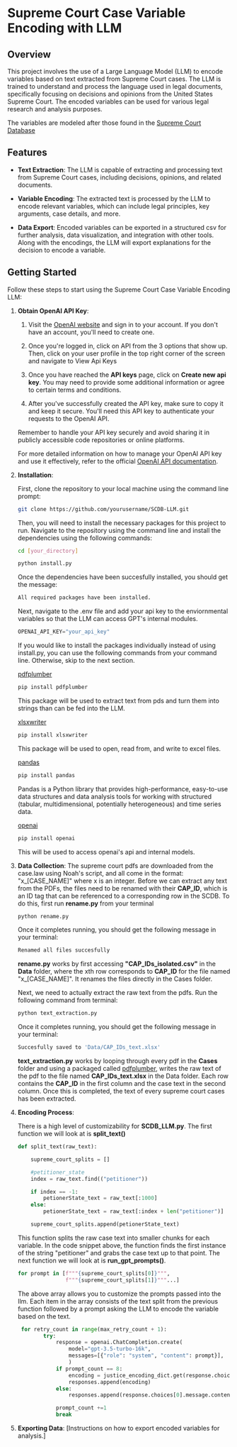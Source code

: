 # Supreme Court Case Variable Encoding with LLM

## Overview

This project involves the use of a Large Language Model (LLM) to encode variables based on text extracted from Supreme Court cases. The LLM is trained to understand and process the language used in legal documents, specifically focusing on decisions and opinions from the United States Supreme Court. The encoded variables can be used for various legal research and analysis purposes.

The variables are modeled after those found in the [Supreme Court Database](http://scdb.wustl.edu/)

## Features

- **Text Extraction**: The LLM is capable of extracting and processing text from Supreme Court cases, including decisions, opinions, and related documents.

- **Variable Encoding**: The extracted text is processed by the LLM to encode relevant variables, which can include legal principles, key arguments, case details, and more.

- **Data Export**: Encoded variables can be exported in a structured csv for further analysis, data visualization, and integration with other tools. Along with the encodings, the LLM will export explanations for the decision to encode a variable.

## Getting Started

Follow these steps to start using the Supreme Court Case Variable Encoding LLM:

1. **Obtain OpenAI API Key**:

    1. Visit the [OpenAI website](https://openai.com/) and sign in to your account. If you don't have an account, you'll need to create one.

    2. Once you're logged in, click on API from the 3 options that show up. Then, click on your user profile in the top right corner of the screen and navigate to View Api Keys

    3. Once you have reached the <strong>API keys</strong> page, click on <strong>Create new api key</strong>. You may need to provide some additional information or agree to certain terms and conditions.

    4. After you've successfully created the API key, make sure to copy it and keep it secure. You'll need this API key to authenticate your requests to the OpenAI API.

    Remember to handle your API key securely and avoid sharing it in publicly accessible code repositories or online platforms.

    For more detailed information on how to manage your OpenAI API key and use it effectively, refer to the official [OpenAI API documentation](https://platform.openai.com/docs/introduction).

2. **Installation**:

    First, clone the repository to your local machine using the command line prompt:

    ```bash
    git clone https://github.com/yourusername/SCDB-LLM.git
    ```

    Then, you will need to install the necessary packages for this project to run. Navigate to the repository using the command line and install the dependencies using the following commands:

    ```bash
    cd [your_directory]
    
    python install.py 
    ```

    Once the dependencies have been succesfully installed, you should get the message:

    ```bash
    All required packages have been installed.
    ```

    Next, navigate to the .env file and add your api key to the enviornmental variables so that the LLM can access GPT's internal modules.

    ```python
    OPENAI_API_KEY="your_api_key"
    ```

    If you would like to install the packages individually instead of using install.py, you can use the following commands from your command line. Otherwise, skip to the next section.

    [pdfplumber](https://pypi.org/project/pdfplumber/)

    ```bash
    pip install pdfplumber
    ```

    This package will be used to extract text from pds and turn them into strings than can be fed into the LLM.

    [xlsxwriter](https://pypi.org/project/pdfplumber/)

    ```bash
    pip install xlsxwriter
    ```

    This package will be used to open, read from, and write to excel files.

    [pandas](https://pandas.pydata.org/)

    ```bash
    pip install pandas
    ```

    Pandas is a Python library that provides high-performance, easy-to-use data structures and data analysis tools for working with structured (tabular, multidimensional, potentially heterogeneous) and time series data.

    [openai](https://github.com/openai/openai-python)

    ```bash
    pip install openai
    ```

    This will be used to access openai's api and internal models.

3. **Data Collection**: 
    The supreme court pdfs are downloaded from the case.law using Noah's script, and all come in the format: "x_[CASE_NAME]" where x is an integer. Before we can extract any text from the PDFs, the files need to be renamed with their <strong>CAP_ID</strong>, which is an ID tag that can be referenced to a corresponding row in the SCDB. To do this, first run <strong>rename.py</strong> from your terminal

    ```bash
    python rename.py
    ```

    Once it completes running, you should get the following message in your terminal:

    ```bash
    Renamed all files succesfully
    ```

    <strong>rename.py</strong> works by first accessing <strong>"CAP_IDs_isolated.csv"</strong> in the <strong>Data</strong> folder, where the xth row corresponds to <strong>CAP_ID</strong> for the file named "x_[CASE_NAME]". It renames the files directly in the Cases folder.

    Next, we need to actually extract the raw text from the pdfs. Run the following command from terminal:

    ```bash
    python text_extraction.py
    ```

     Once it completes running, you should get the following message in your terminal:

    ```bash
    Succesfully saved to 'Data/CAP_IDs_text.xlsx'
    ```

    <strong>text_extraction.py</strong> works by looping through every pdf in the <strong>Cases</strong> folder and using a packaged called [pdfplumber](https://pypi.org/project/pdfplumber/), writes the raw text of the pdf to the file named <strong>CAP_IDs_text.xlsx</strong> in the Data folder. Each row contains the <strong>CAP_ID</strong> in the first column and the case text in the second column. Once this is completed, the text of every supreme court cases has been extracted.

4. **Encoding Process**:

    There is a high level of customizability for <strong>SCDB_LLM.py</strong>. The first function we will look at is <strong>split_text()</strong>

    ```python
    def split_text(raw_text):

        supreme_court_splits = []

        #petitioner_state
        index = raw_text.find(("petitioner"))

        if index == -1:
            petionerState_text = raw_text[:1000]
        else:
            petionerState_text = raw_text[:index + len("petitioner")]

        supreme_court_splits.append(petionerState_text)
    ```

    This function splits the raw case text into smaller chunks for each variable. In the code snippet above, the function finds the first instance of the string "petitioner" and grabs the case text up to that point. The next function we will look at is <strong>run_gpt_prompts()</strong>.

     ```python
     for prompt in [f"""{supreme_court_splits[0]}""",
                    f"""{supreme_court_splits[1]}"""...]
     ```

     The above array allows you to customize the prompts passed into the llm. Each item in the array consists of the text split from the previous function followed by a prompt asking the LLM to encode the variable based on the text.

    ```python
     for retry_count in range(max_retry_count + 1):
            try:
                response = openai.ChatCompletion.create(
                    model="gpt-3.5-turbo-16k",
                    messages=[{"role": "system", "content": prompt}],
                    )
                if prompt_count == 8:
                    encoding = justice_encoding_dict.get(response.choices[0].message.content)
                    responses.append(encoding)
                else:
                    responses.append(response.choices[0].message.content)

                prompt_count +=1
                break
     ```

5. **Exporting Data**: [Instructions on how to export encoded variables for analysis.]
